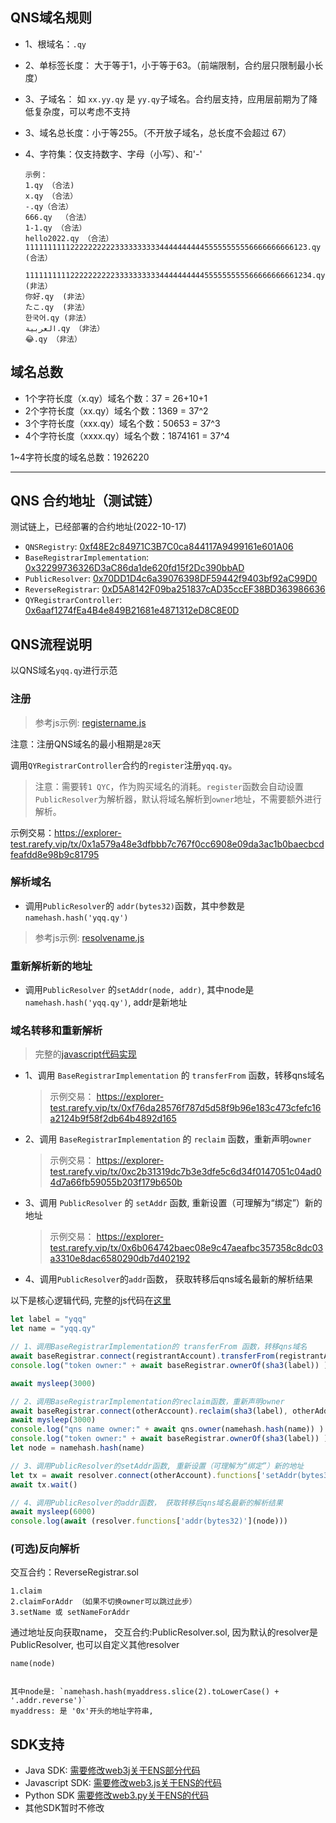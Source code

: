## QNS域名规则

- 1、根域名：`.qy`
- 2、单标签长度：  大于等于1，小于等于63。（前端限制，合约层只限制最小长度）
- 3、子域名： 如 `xx.yy.qy` 是 `yy.qy`子域名。合约层支持，应用层前期为了降低复杂度，可以考虑不支持
- 3、域名总长度：小于等255。（不开放子域名，总长度不会超过 67）
- 4、字符集：仅支持数字、字母（小写）、和'-'

    ```
    示例：
    1.qy （合法)
    x.qy （合法）
    -.qy（合法）
    666.qy  （合法）
    1-1.qy （合法）
    hello2022.qy （合法）
    111111111122222222223333333333444444444455555555556666666666123.qy  (合法）

    1111111111222222222233333333334444444444555555555566666666661234.qy  (非法）
    你好.qy  (非法）
    たこ.qy  (非法）
    한국어.qy (非法）
    العربية.qy （非法）
    😂.qy （非法）
    ```

## 域名总数
- 1个字符长度（x.qy）域名个数：37 = 26+10+1
- 2个字符长度（xx.qy）域名个数：1369 = 37^2
- 3个字符长度（xxx.qy）域名个数：50653 = 37^3
- 4个字符长度（xxxx.qy）域名个数：1874161 = 37^4

1~4字符长度的域名总数：1926220

---

## QNS 合约地址（测试链）

<!-- 运行 `script/testchain-deploy.js` 执行部署 -->

<!-- `npx hardhat run scripts/testchain-deploy.js --network testchain` -->
测试链上，已经部署的合约地址(2022-10-17)

- `QNSRegistry`: [0xf48E2c84971C3B7C0ca844117A9499161e601A06](https://explorer-test.rarefy.vip/address/0xf48E2c84971C3B7C0ca844117A9499161e601A06)
- `BaseRegistrarImplementation`: [0x32299736326D3aC86da1de620fd15f2Dc390bbAD](https://explorer-test.rarefy.vip/address/0x32299736326D3aC86da1de620fd15f2Dc390bbAD)
- `PublicResolver`: [0x70DD1D4c6a39076398DF59442f9403bf92aC99D0](https://explorer-test.rarefy.vip/address/0x70DD1D4c6a39076398DF59442f9403bf92aC99D0)
- `ReverseRegistrar`: [0xD5A8142F09ba251837cAD35ccEF38BD363986636](https://explorer-test.rarefy.vip/address/0xD5A8142F09ba251837cAD35ccEF38BD363986636)
- `QYRegistrarController`: [0x6aaf1274fEa4B4e849B21681e4871312eD8C8E0D](https://explorer-test.rarefy.vip/address/0x6aaf1274fEa4B4e849B21681e4871312eD8C8E0D)


## QNS流程说明

以QNS域名`yqq.qy`进行示范

### 注册

> 参考js示例: [registername.js](../scripts/registername.js)

注意：注册QNS域名的最小租期是`28`天

调用`QYRegistrarController`合约的`register`注册`yqq.qy`。
    
> 注意：需要转`1 QYC`，作为购买域名的消耗。`register`函数会自动设置`PublicResolver`为解析器，默认将域名解析到`owner`地址，不需要额外进行解析。

示例交易：https://explorer-test.rarefy.vip/tx/0x1a579a48e3dfbbb7c767f0cc6908e09da3ac1b0baecbcdfeafdd8e98b9c81795



### 解析域名

- 调用`PublicResolver`的 `addr(bytes32)`函数，其中参数是`namehash.hash('yqq.qy')`

> 参考js示例: [resolvename.js](../scripts/resolvename.js)


### 重新解析新的地址

- 调用`PublicResolver` 的`setAddr(node, addr)`, 其中node是`namehash.hash('yqq.qy')`, addr是新地址


### 域名转移和重新解析

> 完整的[javascript代码实现](../scripts/transfername.js)


- 1、调用 `BaseRegistrarImplementation` 的 `transferFrom` 函数，转移qns域名

    >示例交易： https://explorer-test.rarefy.vip/tx/0xf76da28576f787d5d58f9b96e183c473cfefc16a2124b9f58f2db64b4892d165


- 2、调用 `BaseRegistrarImplementation` 的 `reclaim` 函数，重新声明`owner`

    >示例交易： https://explorer-test.rarefy.vip/tx/0xc2b31319dc7b3e3dfe5c6d34f0147051c04ad04d7a66fb59055b203f179b650b


- 3、调用 `PublicResolver` 的 `setAddr` 函数, 重新设置（可理解为“绑定”）新的地址

    >示例交易： https://explorer-test.rarefy.vip/tx/0x6b064742baec08e9c47aeafbc357358c8dc03a3310e8dac6580290db7d402192


- 4、调用`PublicResolver`的`addr`函数， 获取转移后qns域名最新的解析结果



以下是核心逻辑代码, 完整的js代码在[这里](../scripts/transfername.js)

```js
let label = "yqq"
let name = "yqq.qy"

// 1、调用BaseRegistrarImplementation的 transferFrom 函数，转移qns域名
await baseRegistrar.connect(registrantAccount).transferFrom(registrantAddress, otherAddress, sha3(label) )
console.log("token owner:" + await baseRegistrar.ownerOf(sha3(label)) )

await mysleep(3000)

// 2、调用BaseRegistrarImplementation的reclaim函数，重新声明owner
await baseRegistrar.connect(otherAccount).reclaim(sha3(label), otherAddress );
await mysleep(3000)
console.log("qns name owner:" + await qns.owner(namehash.hash(name)) )
console.log("token owner:" + await baseRegistrar.ownerOf(sha3(label)) )
let node = namehash.hash(name)

// 3、调用PublicResolver的setAddr函数, 重新设置（可理解为“绑定”）新的地址
let tx = await resolver.connect(otherAccount).functions['setAddr(bytes32,address)'](node, otherAddress)
await tx.wait()

// 4、调用PublicResolver的addr函数， 获取转移后qns域名最新的解析结果
await mysleep(6000)
console.log(await (resolver.functions['addr(bytes32)'](node)))
```


### (可选)反向解析


交互合约：ReverseRegistrar.sol

```
1.claim
2.claimForAddr （如果不切换owner可以跳过此步）
3.setName 或 setNameForAddr

```
通过地址反向获取name， 交互合约:PublicResolver.sol, 因为默认的resolver是PublicResolver, 也可以自定义其他resolver

```
name(node)


其中node是: `namehash.hash(myaddress.slice(2).toLowerCase() + '.addr.reverse')`
myaddress: 是 '0x'开头的地址字符串,
```


## SDK支持

- Java SDK: [需要修改web3j关于ENS部分代码](https://github.com/qiyichain/web3j)
- Javascript SDK: [需要修改web3.js关于ENS的代码](https://github.com/qiyichain/web3.js/)
- Python SDK [需要修改web3.py关于ENS的代码](https://github.com/qiyichain/web3.py/)
- 其他SDK暂时不修改

